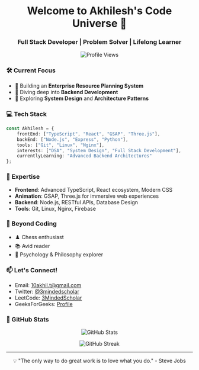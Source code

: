 <h1 align="center">Welcome to Akhilesh's Code Universe 🚀</h1>
<h3 align="center">Full Stack Developer | Problem Solver | Lifelong Learner</h3>

<p align="center">
  <img src="https://komarev.com/ghpvc/?username=silky-x0&label=Visitors&color=0e75b6&style=flat" alt="Profile Views" />
</p>

### 🛠️ Current Focus

- 🏢 Building an **Enterprise Resource Planning System**
- 🎯 Diving deep into **Backend Development**
- 🧠 Exploring **System Design** and **Architecture Patterns**

### 💻 Tech Stack

```typescript
const Akhilesh = {
    frontEnd: ["TypeScript", "React", "GSAP", "Three.js"],
    backEnd: ["Node.js", "Express", "Python"],
    tools: ["Git", "Linux", "Nginx"],
    interests: ["DSA", "System Design", "Full Stack Development"],
    currentlyLearning: "Advanced Backend Architectures"
};
```

### 🎯 Expertise
- **Frontend**: Advanced TypeScript, React ecosystem, Modern CSS
- **Animation**: GSAP, Three.js for immersive web experiences
- **Backend**: Node.js, RESTful APIs, Database Design
- **Tools**: Git, Linux, Nginx, Firebase

### 🎨 Beyond Coding
- ♟️ Chess enthusiast
- 📚 Avid reader
- 🧠 Psychology & Philosophy explorer

### 📫 Let's Connect!
- Email: 10akhil.t@gmail.com
- Twitter: [@3mindedscholar](https://twitter.com/3mindedscholar)
- LeetCode: [3MindedScholar](https://leetcode.com/3MindedScholar)
- GeeksForGeeks: [Profile](https://auth.geeksforgeeks.org/user/user_ful3u1538za)

### 🌟 GitHub Stats

<div align="center">

![GitHub Stats](https://github-readme-stats.vercel.app/api?username=silky-x0&show_icons=true&theme=tokyonight&hide_border=true)

![GitHub Streak](https://github-readme-streak-stats.herokuapp.com/?user=silky-x0&theme=tokyonight&hide_border=true)

</div>

---

<p align="center">💡 "The only way to do great work is to love what you do." - Steve Jobs</p>
